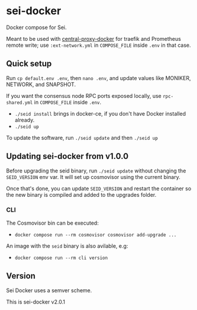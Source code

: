 # sei-docker

Docker compose for Sei.

Meant to be used with [central-proxy-docker](https://github.com/CryptoManufaktur-io/central-proxy-docker) for traefik
and Prometheus remote write; use `:ext-network.yml` in `COMPOSE_FILE` inside `.env` in that case.

## Quick setup

Run `cp default.env .env`, then `nano .env`, and update values like MONIKER, NETWORK, and SNAPSHOT.

If you want the consensus node RPC ports exposed locally, use `rpc-shared.yml` in `COMPOSE_FILE` inside `.env`.

- `./seid install` brings in docker-ce, if you don't have Docker installed already.
- `./seid up`

To update the software, run `./seid update` and then `./seid up`

## Updating sei-docker from v1.0.0

Before upgrading the seid binary, run `./seid update` without changing the `SEID_VERSION` env var. It will set up cosmovisor using the current binary.

Once that's done, you can update `SEID_VERSION` and restart the container so the new binary is compiled and added to the upgrades folder.

### CLI

The Cosmovisor bin can be executed:

- `docker compose run --rm cosmovisor cosmovisor add-upgrade ...`

An image with the `seid` binary is also avilable, e.g:

- `docker compose run --rm cli version`

## Version

Sei Docker uses a semver scheme.

This is sei-docker v2.0.1
